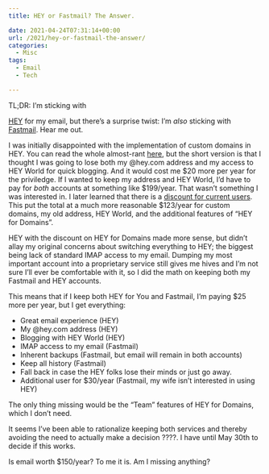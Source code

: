 ```yaml
---
title: HEY or Fastmail? The Answer.

date: 2021-04-24T07:31:14+00:00
url: /2021/hey-or-fastmail-the-answer/
categories:
  - Misc
tags:
  - Email
  - Tech

---
```

<!--kg-card-begin: html-->TL;DR: I’m sticking with 

[HEY][1] for my email, but there&#8217;s a surprise twist: I’m&nbsp;_also_&nbsp;sticking with [Fastmail][2]. Hear me out.

I was initially disappointed with the implementation of custom domains in HEY. You can read the whole almost-rant&nbsp;[here][3], but the short version is that I thought I was going to lose both my @hey.com address and my access to HEY World for quick blogging. And it would cost me $20 more per year for the priviledge. If I wanted to keep my address and HEY World, I’d have to pay for&nbsp;_both_&nbsp;accounts at something like $199/year. That wasn’t something I was interested in. I later learned that there is a&nbsp;[discount for current users][4]. This put the total at a much more reasonable $123/year for custom domains, my old address, HEY World, and the additional features of “HEY for Domains”.

HEY with the discount on HEY for Domains made more sense, but didn’t allay my original concerns about switching everything to HEY; the biggest being lack of standard IMAP access to my email. Dumping my most important account into a proprietary service still gives me hives and I’m not sure I’ll ever be comfortable with it, so I did the math on keeping both my Fastmail and HEY accounts. 


This means that if I keep both HEY for You and Fastmail, I’m paying $25 more per year, but I get everything:

  * Great email experience (HEY)
  * My @hey.com address (HEY)
  * Blogging with HEY World (HEY)
  * IMAP access to my email (Fastmail)
  * Inherent backups (Fastmail, but email will remain in both accounts)
  * Keep all history (Fastmail)
  * Fall back in case the HEY folks lose their minds or just go away.
  * Additional user for $30/year (Fastmail, my wife isn’t interested in using HEY)

The only thing missing would be the “Team” features of HEY for Domains, which I don’t need.

It seems I’ve been able to rationalize keeping both services and thereby avoiding the need to actually make a decision ????. I have until May 30th to decide if this works.

Is email worth $150/year? To me it is. Am I missing anything?

<!--kg-card-end: html-->

 [1]: https://hey.com
 [2]: https://fastmail.com
 [3]: https://new.copingmechanism.com/2021/hey-for-domains-nah/
 [4]: https://hey.com/custom-domains/
